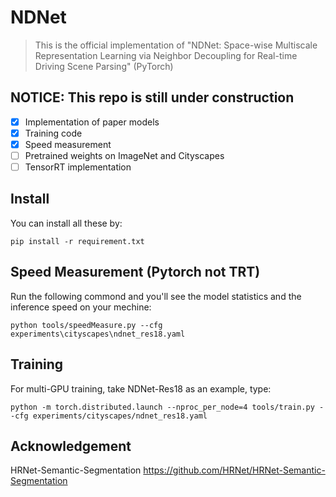 # NDNet
> This is the  official implementation of "NDNet: Space-wise Multiscale Representation Learning via Neighbor Decoupling for Real-time Driving Scene Parsing" (PyTorch)

## NOTICE: This repo is still under construction
- [x] Implementation of paper models
- [x] Training code
- [x] Speed measurement 
- [ ] Pretrained weights on ImageNet and Cityscapes
- [ ] TensorRT implementation

## Install

You can install all these by:
```
pip install -r requirement.txt
```

## Speed Measurement (Pytorch not TRT)
Run the following commond and you'll see the model statistics and the inference speed on your mechine:
```
python tools/speedMeasure.py --cfg experiments\cityscapes\ndnet_res18.yaml
```

## Training
For multi-GPU training, take NDNet-Res18 as an example, type:
```
python -m torch.distributed.launch --nproc_per_node=4 tools/train.py --cfg experiments/cityscapes/ndnet_res18.yaml
```

## Acknowledgement
HRNet-Semantic-Segmentation <https://github.com/HRNet/HRNet-Semantic-Segmentation>
